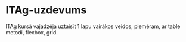 # ITAg-uzdevums
ITAg kursā vajadzēja uztaisīt 1 lapu vairākos veidos, piemēram, ar table metodi, flexbox, grid.
